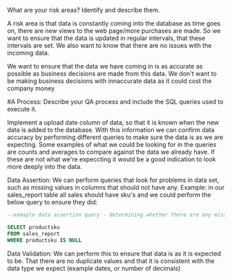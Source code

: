 What are your risk areas? Identify and describe them.

A risk area is that data is constantly coming into the database as time goes on, there are new views to the web page/more purchases are made. So we want to ensure that the data is updated in regular intervals, that these intervals are set. We also want to know that there are no issues with the incoming data. 

We want to ensure that the data we have coming in is as accurate as possible as business decisions are made from this data. We don't want to be making business decisions with innaccurate data as it could cost the company money




#A Process:
Describe your QA process and include the SQL queries used to execute it.

Implement a upload date column of data, so that it is known when the new data is added to the database. With this information we can confirm data accuracy by performing different queries to make sure the data is as we are expecting. Some examples of what we could be looking for in the queries are counts and averages to compare against the data we already have. If these are not what we're expeccting it would be a good indication to look more deeply into the data.  



Data Assertion: We can perform queries that look for problems in data set, such as missing values in columns that should not have any. Example: in our sales_report table all sales should have sku's and we could perform the below query to ensure they did:

```SQL
--exmaple data assertion query - determining whether there are any missing values 

SELECT productsku 
FROM sales_report
WHERE productsku IS NULL
```


Data Validation: We can perform this to ensure that data is as it is expected to be. That there are no duplicate values and that it is consistent with the data type we expect (example dates, or number of decimals)

